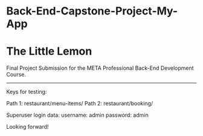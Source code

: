 # Back-End-Capstone-Project-My-App
# The Little Lemon

Final Project Submission for the META Professional Back-End Development Course.

---------------------------------------------------------------------------------
Keys for testing:

Path 1: restaurant/menu-items/
Path 2: restaurant/booking/

Superuser login data:
username: admin
password: admin

Looking forward!
